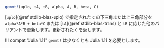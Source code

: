 ```julia
gemmt!(uplo, tA, tB, alpha, A, B, beta, C)
```

[`uplo`](@ref stdlib-blas-uplo) で指定された `C` の下三角または上三角部分を `alpha*A*B + beta*C` または [`tA`](@ref stdlib-blas-trans) と `tB` に応じた他のバリアントで更新します。更新された `C` を返します。

!!! compat "Julia 1.11"
    `gemmt!` は少なくとも Julia 1.11 を必要とします。

